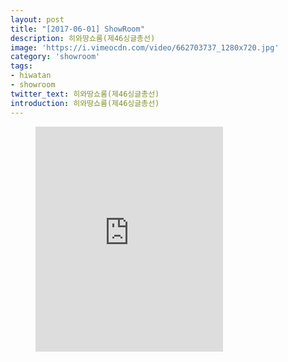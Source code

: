 ```yaml
---
layout: post
title: "[2017-06-01] ShowRoom"
description: 히와땅쇼룸(제46싱글총선)
image: 'https://i.vimeocdn.com/video/662703737_1280x720.jpg'
category: 'showroom'
tags:
- hiwatan
- showroom
twitter_text: 히와땅쇼룸(제46싱글총선)
introduction: 히와땅쇼룸(제46싱글총선)
---
```

<figure class="video_container">
<iframe src="https://player.vimeo.com/video/239668365" height="360" frameborder="0" webkitallowfullscreen mozallowfullscreen allowfullscreen></iframe>
</figure>
